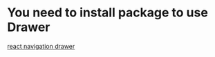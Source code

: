 # You need to install package to use Drawer

[react navigation drawer](https://reactnavigation.org/docs/drawer-navigator/#installation)